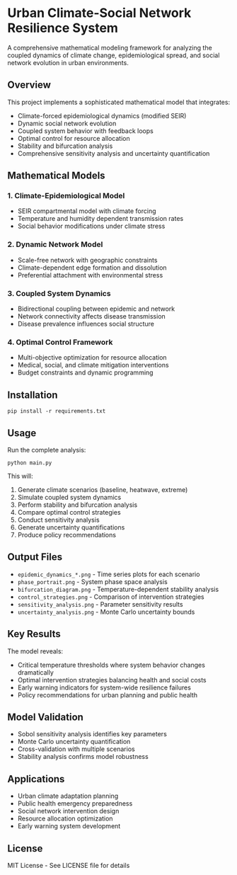# Urban Climate-Social Network Resilience System

A comprehensive mathematical modeling framework for analyzing the coupled dynamics of climate change, epidemiological spread, and social network evolution in urban environments.

## Overview

This project implements a sophisticated mathematical model that integrates:
- Climate-forced epidemiological dynamics (modified SEIR)
- Dynamic social network evolution
- Coupled system behavior with feedback loops
- Optimal control for resource allocation
- Stability and bifurcation analysis
- Comprehensive sensitivity analysis and uncertainty quantification

## Mathematical Models

### 1. Climate-Epidemiological Model
- SEIR compartmental model with climate forcing
- Temperature and humidity dependent transmission rates
- Social behavior modifications under climate stress

### 2. Dynamic Network Model
- Scale-free network with geographic constraints
- Climate-dependent edge formation and dissolution
- Preferential attachment with environmental stress

### 3. Coupled System Dynamics
- Bidirectional coupling between epidemic and network
- Network connectivity affects disease transmission
- Disease prevalence influences social structure

### 4. Optimal Control Framework
- Multi-objective optimization for resource allocation
- Medical, social, and climate mitigation interventions
- Budget constraints and dynamic programming

## Installation

```
pip install -r requirements.txt
```


## Usage

Run the complete analysis:
```
python main.py
```


This will:
1. Generate climate scenarios (baseline, heatwave, extreme)
2. Simulate coupled system dynamics
3. Perform stability and bifurcation analysis
4. Compare optimal control strategies
5. Conduct sensitivity analysis
6. Generate uncertainty quantifications
7. Produce policy recommendations

## Output Files

- `epidemic_dynamics_*.png` - Time series plots for each scenario
- `phase_portrait.png` - System phase space analysis
- `bifurcation_diagram.png` - Temperature-dependent stability analysis
- `control_strategies.png` - Comparison of intervention strategies
- `sensitivity_analysis.png` - Parameter sensitivity results
- `uncertainty_analysis.png` - Monte Carlo uncertainty bounds

## Key Results

The model reveals:
- Critical temperature thresholds where system behavior changes dramatically
- Optimal intervention strategies balancing health and social costs
- Early warning indicators for system-wide resilience failures
- Policy recommendations for urban planning and public health

## Model Validation

- Sobol sensitivity analysis identifies key parameters
- Monte Carlo uncertainty quantification
- Cross-validation with multiple scenarios
- Stability analysis confirms model robustness

## Applications

- Urban climate adaptation planning
- Public health emergency preparedness
- Social network intervention design
- Resource allocation optimization
- Early warning system development

## License

MIT License - See LICENSE file for details

